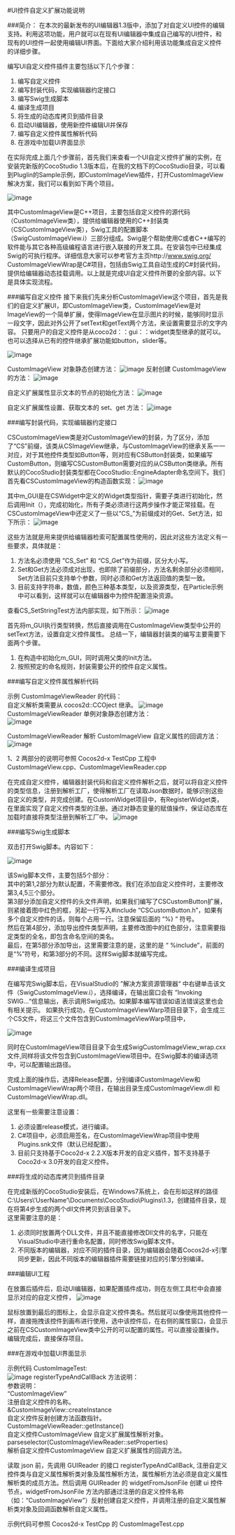 #UI控件自定义扩展功能说明

###简介：
  在本次的最新发布的UI编辑器1.3版中，添加了对自定义UI控件的编辑支持。利用这项功能，用户就可以在现有UI编辑器中集成自己编写的UI控件，和现有的UI控件一起使用编辑UI界面。下面给大家介绍利用该功能集成自定义控件的详细步骤。

  编写UI自定义控件插件主要包括以下几个步骤：

  1. 编写自定义控件
  2. 编写封装代码，实现编辑器约定接口
  3. 编写Swig生成脚本
  4. 编译生成项目
  5. 将生成的动态库拷贝到插件目录
  6. 启动UI编辑器，使用新控件编辑UI并保存
  7. 编写自定义控件属性解析代码
  8. 在游戏中加载UI界面显示

  在实际完成上面几个步骤前，首先我们来查看一个UI自定义控件扩展的实例，在安装完新版的CocoStudio 1.3版本后，在我的文档下的CocoStudio目录，可以看到Pluglin的Sample示例，即CustomImageView插件，打开CustomImageView解决方案，我们可以看到如下两个项目。

![image](./res/1.png)

  其中CustomImageView是C++项目，主要包括自定义控件的源代码（CustomImageView类），提供给编辑器使用的C++封装类（CSCustomImageView类），Swig工具的配置脚本（SwigCustomImageView.i）三部分组成。Swig是个帮助使用C或者C++编写的软件能与其它各种高级编程语言进行嵌入联接的开发工具。在安装包中已经集成Swig的可执行程序。详细信息大家可以参考官方主页http://www.swig.org/
CustomImageViewWrap是C#项目，包括由Swig工具自动生成的C#封装代码，提供给编辑器动态挂载调用。以上就是完成UI自定义控件所要的全部内容。以下是具体实现流程。


###编写自定义控件
  接下来我们先来分析CustomImageView这个项目，首先是我们的自定义扩展UI，即CustomImageView类，CustomImageView是对ImageView的一个简单扩展，使得ImageView在显示图片的时候，能够同时显示一段文字，因此对外公开了setText和getText两个方法，来设置需要显示的文字内容。
只要用户的自定义控件是从coco2d：：gui：：widget类型继承的就可以。也可以选择从已有的控件继承扩展功能如button，slider等。

![image](./res/2.png)

 CustomImageView 对象静态创建方法：
![image](./res/3.png)
反射创建 CustomImageView 的方法：
![image](./res/4.png)


自定义扩展属性显示文本的节点的初始化方法：
![image](./res/5.png)


自定义扩展属性设置、获取文本的 set、get 方法：
![image](./res/6.png)




###编写封装代码，实现编辑器约定接口

  CSCustomImageView类是对CustomImageView的封装，为了区分，添加了“CS”前缀，该类从CSImageView继承，与CustomImageView的继承关系一一对应，对于其他控件类型如Button等，则对应有CSButton封装类，如果编写CustomButton，则编写CSCustomButton需要对应的从CSButton类继承。所有默认的CocoStudio封装类型都在CocoStudio::EngineAdapter命名空间下。我们首先看CSCustomImageView的构造函数实现：
![image](./res/7.png)

  其中m_GUI是在CSWidget中定义的Widget类型指针，需要子类进行初始化，然后调用Init（），完成初始化，所有子类必须进行这两步操作才能正常挂载。在CSCustomImageView中还定义了一些以“CS_”为前缀成对的Get、Set方法，如下所示：
![image](./res/8.png)

  这些方法就是用来提供给编辑器检索可配置属性使用的，因此对这些方法定义有一些要求，具体就是：

  1. 方法名必须使用 ”CS_Set” 和 “CS_Get”作为前缀，区分大小写。
  2.  Set和Get方法必须成对出现，也即除了前缀部分，方法名剩余部分必须相同，Set方法目前只支持单个参数，同时必须和Get方法返回值的类型一致。
  3. 目前支持字符串，数值，颜色三种基本类型，以及资源类型，在Particle示例中可以看到，这样就可以在编辑器中为控件配置渲染资源。

  查看CS_SetStringTest方法内部实现，如下所示：
![image](./res/9.png)

  首先将m_GUI执行类型转换，然后直接调用在CustomImageView类型中公开的setText方法，设置自定义控件属性。
  总结一下，编辑器封装类的编写主要需要下面两个步骤。
    
   1. 在构造中初始化m_GUI，同时调用父类的Init方法。
   2. 按照预定的命名规则，封装需要公开的控件自定义属性。

###编写自定义控件属性解析代码

示例 CustomImageViewReader 的代码：  
  自定义解析类需要从 cocos2d::CCOject 继承。
![image](./res/10.png)	 
  CustomImageViewReader 单例对象静态创建方法：  
![image](./res/11.png)
  

CustomImageViewReader 解析 CustomImageView 自定义属性的回调方法：
![image](./res/12.png)



  1、2 两部分的说明可参照 Cocos2d-x TestCpp 工程中 CustomImageView.cpp、CustomImageViewReader.cpp

   在完成自定义控件，编辑器封装代码和自定义控件解析之后，就可以将自定义控件的类型信息，注册到解析工厂，使得解析工厂在读取Json数据时，能够识别这些自定义的类型，并完成创建。在CustomWidget项目中，有RegisterWidget类，在里面实现了自定义控件类型的注册。通过对静态变量的赋值操作，保证动态库在加载时直接将类型注册到解析工厂中。
 ![image](./res/13.png)

###编写Swig生成脚本

  双击打开Swig脚本。内容如下：
  
![image](./res/14.png)

该Swig脚本文件，主要包括5个部分：  
  其中的第1,2部分为默认配置，不需要修改。我们在添加自定义控件时，主要修改第3,4,5三个部分。  
第3部分添加自定义控件的头文件声明，如果我们编写了CSCustomButton扩展，则紧接着图中红色的框，另起一行写入#include “CSCustomButton.h”，如果有多个自定义控件的话，则每个占用一行。注意保留后面的 “%} “ 符号。  
然后在第4部分，添加导出控件类型声明，主要修改图中的红色部分，注意需要指定类型的全名，即包含命名空间的类名。  
最后，在第5部分添加导出，这里需要注意的是，这里的是 “ %include”，前面的是“%”符号，和第3部分的不同。这样Swig脚本就编写完成。

###编译生成项目

在编写完Swig脚本后，在VisualStudio的 ”解决方案资源管理器“ 中右键单击该文件（SwigCustomImageView.i），选择编译，在输出窗口会有 ”Invoking SWIG...“信息输出，表示调用Swig成功。如果脚本编写错误如语法错误这里也会有相关提示。
如果执行成功，在CustomImageViewWarp项目目录下，会生成三个CS文件，将这三个文件包含到CustomImageViewWarp项目中，

![image](./res/15.png)

同时在CustomImageView项目目录下会生成SwigCustomImageView_wrap.cxx文件,同样将该文件包含到CustomImageView项目中。在Swig脚本的编译选项中，可以配置输出路径。

完成上面的操作后，选择Release配置，分别编译CustomImageView和CustomImageViewWrap两个项目，在输出目录生成CustomImageView.dll 和 CustomImageViewWrap.dll。

这里有一些需要注意设置：

  1. 必须设置release模式，进行编译。
  2. C#项目中，必须启用签名，在CustomImageViewWrap项目中使用Plugins.snk文件（默认已经配置）。
  3. 目前只支持基于Coco2d-x 2.2.X版本开发的自定义插件，暂不支持基于Coco2d-x 3.0开发的自定义控件。

###将生成的动态库拷贝到插件目录

在完成新版的CocoStudio安装后，在Windows7系统上，会在形如这样的路径  C:\Users\’UserName’\Documents\CocoStudio\Plugins\1.3，创建插件目录，现在将第4步生成的两个dll文件拷贝到该目录下。  
这里需要注意的是：  

  1. 必须同时放置两个DLL文件，并且不能直接修改Dll文件的名字，只能在VisualStudio中进行重命名配置，同时修改Swig脚本文件。
  2. 不同版本的编辑器，对应不同的插件目录，因为编辑器会随着Cocos2d-x引擎同步更新，因此不同版本的编辑器插件需要链接对应的引擎分别编译。


###编辑UI工程

在放置后插件后，启动UI编辑器，如果配置插件成功，则在左侧工具栏中会直接显示对应的自定义控件，
![image](./res/16.png)

鼠标放置到最后的图标上，会显示自定义控件类名。然后就可以像使用其他控件一样，直接拖拽该控件到画布进行使用，选中该控件后，在右侧的属性窗口，会显示之前在CSCustomImageView类中公开的可以配置的属性。可以直接设置操作。编辑完成后，直接保存项目。




###在游戏中加载UI界面显示

  示例代码 CustomImageTest:  
![image](./res/17.png) 
  registerTypeAndCallBack 方法说明：  
    参数说明：  
  	“CustomImageView”  
    注册自定义控件的名称。  
    &CustomImageView::createInstance   
    自定义控件反射创建方法函数指针。  
    CustomImageViewReader::getInstance()  
    自定义控件CustomImageView 自定义扩展属性解析对象。  
    parseselector(CustomImageViewReader::setProperties)  
    解析自定义控件CustomImageView 自定义扩展属性的回调方法。  

  读取 json 前，先调用 GUIReader 的接口 registerTypeAndCallBack, 注册自定义控件类与自定义属性解析类对象及属性解析方法，属性解析方法必须是自定义属性解析类的成员方法。然后调用 GUIReader 的 widgetFromJsonFile 创建 ui 控件节点，widgetFromJsonFile 方法内部通过注册的自定义控件名称（如：“CustomImageView”）反射创建自定义控件，并调用注册的自定义属性解析类对象及回调函数解析自定义属性。

  示例代码可参照 Cocos2d-x TestCpp 的 CustomImageTest.cpp 

